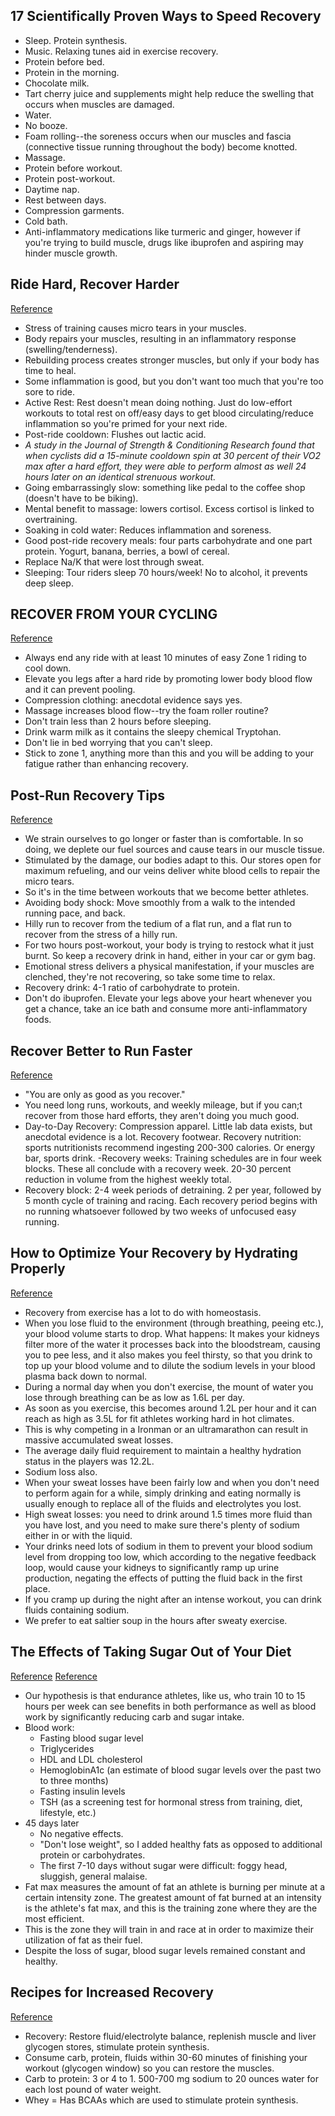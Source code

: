 ## 17 Scientifically Proven Ways to Speed Recovery

- Sleep. Protein synthesis.
- Music. Relaxing tunes aid in exercise recovery.
- Protein before bed.
- Protein in the morning.
- Chocolate milk.
- Tart cherry juice and supplements might help reduce the swelling that occurs when muscles are damaged.
- Water.
- No booze.
- Foam rolling--the soreness occurs when our muscles and fascia (connective tissue running throughout the body) become knotted.
- Massage.
- Protein before workout.
- Protein post-workout.
- Daytime nap.
- Rest between days.
- Compression garments.
- Cold bath.
- Anti-inflammatory medications like turmeric and ginger, however if you're trying to build muscle, drugs like ibuprofen and aspiring may hinder muscle growth.

## Ride Hard, Recover Harder
[Reference](http://www.bicycling.com/training/fitness/ride-hard-recover-harder)

- Stress of training causes micro tears in your muscles.
- Body repairs your muscles, resulting in an inflammatory response (swelling/tenderness).
- Rebuilding process creates stronger muscles, but only if your body has time to heal.
- Some inflammation is good, but you don't want too much that you're too sore to ride.
- Active Rest: Rest doesn't mean doing nothing. Just do low-effort workouts to total rest on off/easy days to get blood circulating/reduce inflammation so you're primed for your next ride.
- Post-ride cooldown: Flushes out lactic acid.
- *A study in the Journal of Strength & Conditioning Research found that when cyclists did a 15-minute cooldown spin at 30 percent of their VO2 max after a hard effort, they were able to perform almost as well 24 hours later on an identical strenuous workout.*
- Going embarrassingly slow: something like pedal to the coffee shop (doesn't have to be biking).
- Mental benefit to massage: lowers cortisol. Excess cortisol is linked to overtraining.
- Soaking in cold water: Reduces inflammation and soreness.
- Good post-ride recovery meals: four parts carbohydrate and one part protein. Yogurt, banana, berries, a bowl of cereal.
- Replace Na/K that were lost through sweat.
- Sleeping: Tour riders sleep 70 hours/week! No to alcohol, it prevents deep sleep.

## RECOVER FROM YOUR CYCLING
[Reference](https://www.britishcycling.org.uk/knowledge/article/izn20130108-Sportive-R-R--Maximise-your-post-ride-recovery-0)

- Always end any ride with at least 10 minutes of easy Zone 1 riding to cool down.
- Elevate you legs after a hard ride by promoting lower body blood flow and it can prevent pooling.
- Compression clothing: anecdotal evidence says yes.
- Massage increases blood flow--try the foam roller routine?
- Don't train less than 2 hours before sleeping.
- Drink warm milk as it contains the sleepy chemical Tryptohan.
- Don't lie in bed worrying that you can't sleep.
- Stick to zone 1, anything more than this and you will be adding to your fatigue rather than enhancing recovery.

## Post-Run Recovery Tips
[Reference](http://www.runnersworld.com/injury-treatment/post-run-recovery-tips)

- We strain ourselves to go longer or faster than is comfortable. In so doing, we deplete our fuel sources and cause tears in our muscle tissue.
- Stimulated by the damage, our bodies adapt to this. Our stores open for maximum refueling, and our veins deliver white blood cells to repair the micro tears.
- So it's in the time between workouts that we become better athletes.
- Avoiding body shock: Move smoothly from a walk to the intended running pace, and back.
- Hilly run to recover from the tedium of a flat run, and a flat run to recover from the stress of a hilly run.
- For two hours post-workout, your body is trying to restock what it just burnt. So keep a recovery drink in hand, either in your car or gym bag.
- Emotional stress delivers a physical manifestation, if your muscles are clenched, they're not recovering, so take some time to relax.
- Recovery drink: 4-1 ratio of carbohydrate to protein.
- Don't do ibuprofen. Elevate your legs above your heart whenever you get a chance, take an ice bath and consume more anti-inflammatory foods.

## Recover Better to Run Faster
[Reference](http://running.competitor.com/2014/04/recovery/recover-to-run-faster_70568)

- "You are only as good as you recover."
- You need long runs, workouts, and weekly mileage, but if you can;t recover from those hard efforts, they aren't doing you much good.
- Day-to-Day Recovery: Compression apparel. Little lab data exists, but anecdotal evidence is a lot. Recovery footwear. Recovery nutrition: sports nutritionists recommend ingesting 200-300 calories. Or energy bar, sports drink.
-Recovery weeks: Training schedules are in four week blocks. These all conclude with a recovery week. 20-30 percent reduction in volume from the highest weekly total.
- Recovery block: 2-4 week periods of detraining. 2 per year, followed by 5 month cycle of training and racing. Each recovery period begins with no running whatsoever followed by two weeks of unfocused easy running.

## How to Optimize Your Recovery by Hydrating Properly
[Reference](https://www.trainingpeaks.com/blog/optimize-recovery-hydrating-properly/)

- Recovery from exercise has a lot to do with homeostasis.
- When you lose fluid to the environment (through breathing, peeing etc.), your blood volume starts to drop. What happens: It makes your kidneys filter more of the water it processes back into the bloodstream, causing you to pee less, and it also makes you feel thirsty, so that you drink to top up your blood volume and to dilute the sodium levels in your blood plasma back down to normal.
- During a normal day when you don't exercise, the mount of water you lose through breathing can be as low as 1.6L per day.
- As soon as you exercise, this becomes around 1.2L per hour and it can reach as high as 3.5L for fit athletes working hard in hot climates.
- This is why competing in a Ironman or an ultramarathon can result in massive accumulated sweat losses.
- The average daily fluid requirement to maintain a healthy hydration status in the players was 12.2L.
- Sodium loss also.
- When your sweat losses have been fairly low and when you don't need to perform again for a while, simply drinking and eating normally is usually enough to replace all of the fluids and electrolytes you lost.
- High sweat losses: you need to drink around 1.5 times more fluid than you have lost, and you need to make sure there's plenty of sodium  either in or with the liquid.
- Your drinks need lots of sodium in them to prevent your blood sodium level from dropping too low, which according to the negative feedback loop, would cause your kidneys to significantly ramp up urine production, negating the effects of putting the fluid back in the first place.
- If you cramp up during the night after an intense workout, you can drink fluids containing sodium.
- We prefer to eat saltier soup in the hours after sweaty exercise.

## The Effects of Taking Sugar Out of Your Diet
[Reference](https://www.trainingpeaks.com/blog/the-effects-of-taking-sugar-out-of-your-diet/)
[Reference](https://www.trainingpeaks.com/blog/the-effects-of-taking-sugar-out-of-your-diet-part-2/)

- Our hypothesis is that endurance athletes, like us, who train 10 to 15 hours per week can see benefits in both performance as well as blood work by significantly reducing carb and sugar intake.
- Blood work:
  - Fasting blood sugar level
  - Triglycerides
  - HDL and LDL cholesterol
  - HemoglobinA1c (an estimate of blood sugar levels over the past two to three months)
  - Fasting insulin levels
  - TSH (as a screening test for hormonal stress from training, diet, lifestyle, etc.)
- 45 days later
  - No negative effects.
  - "Don't lose weight", so I added healthy fats as opposed to additional protein or carbohydrates.
  - The first 7-10 days without sugar were difficult: foggy head, sluggish, general malaise.
- Fat max measures the amount of fat an athlete is burning per minute at a certain intensity zone. The greatest amount of fat burned at an intensity is the athlete's fat max, and this is the training zone where they are the most efficient.
- This is the zone they will train in and race at in order to maximize their utilization of fat as their fuel.
- Despite the loss of sugar, blood sugar levels remained constant and healthy.

## Recipes for Increased Recovery
[Reference](https://www.trainingpeaks.com/blog/3-recipes-for-increased-recovery/)

- Recovery: Restore fluid/electrolyte balance, replenish muscle and liver glycogen stores, stimulate protein synthesis.
- Consume carb, protein, fluids within 30-60 minutes of finishing your workout (glycogen window) so you can restore the muscles.
- Carb to protein: 3 or 4 to 1. 500-700 mg sodium to 20 ounces water for each lost pound of water weight.
- Whey = Has BCAAs which are used to stimulate protein synthesis.

